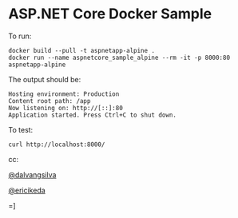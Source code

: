 # ASP.NET Core Docker Sample

To run:

```console
docker build --pull -t aspnetapp-alpine .
docker run --name aspnetcore_sample_alpine --rm -it -p 8000:80 aspnetapp-alpine
```

The output should be:

```console
Hosting environment: Production
Content root path: /app
Now listening on: http://[::]:80
Application started. Press Ctrl+C to shut down.
```
To test:

```console
curl http://localhost:8000/
```


cc:

[@dalvangsilva](http://github.com/dalvangsilva)

[@ericikeda](https://www.linkedin.com/in/eric-ikeda-324a791b/)

=]



